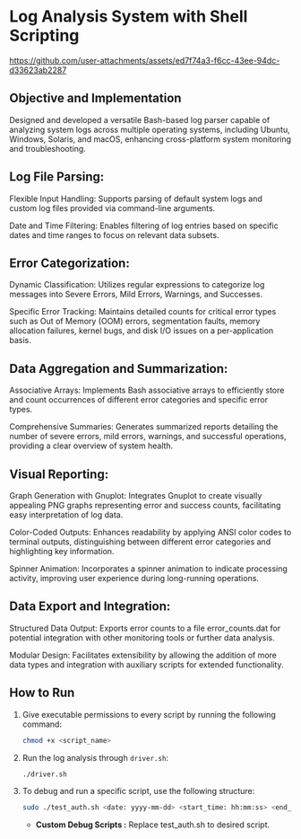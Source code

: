 # Log Analysis System with Shell Scripting

https://github.com/user-attachments/assets/ed7f74a3-f6cc-43ee-94dc-d33623ab2287

## Objective and Implementation

Designed and developed a versatile Bash-based log parser capable of analyzing system logs across multiple operating systems, including Ubuntu, Windows, Solaris, and macOS, enhancing cross-platform system monitoring and troubleshooting.

## Log File Parsing:

Flexible Input Handling: Supports parsing of default system logs and custom log files provided via command-line arguments.

Date and Time Filtering: Enables filtering of log entries based on specific dates and time ranges to focus on relevant data subsets.

## Error Categorization:

Dynamic Classification: Utilizes regular expressions to categorize log messages into Severe Errors, Mild Errors, Warnings, and Successes.

Specific Error Tracking: Maintains detailed counts for critical error types such as Out of Memory (OOM) errors, segmentation faults, memory allocation failures, kernel bugs, and disk I/O issues on a per-application basis.

## Data Aggregation and Summarization:

Associative Arrays: Implements Bash associative arrays to efficiently store and count occurrences of different error categories and specific error types.

Comprehensive Summaries: Generates summarized reports detailing the number of severe errors, mild errors, warnings, and successful operations, providing a clear overview of system health.

## Visual Reporting:

Graph Generation with Gnuplot: Integrates Gnuplot to create visually appealing PNG graphs representing error and success counts, facilitating easy interpretation of log data.

Color-Coded Outputs: Enhances readability by applying ANSI color codes to terminal outputs, distinguishing between different error categories and highlighting key information.

Spinner Animation: Incorporates a spinner animation to indicate processing activity, improving user experience during long-running operations.

## Data Export and Integration:

Structured Data Output: Exports error counts to a file error_counts.dat for potential integration with other monitoring tools or further data analysis.

Modular Design: Facilitates extensibility by allowing the addition of more data types and integration with auxiliary scripts for extended functionality.

## How to Run

1. Give executable permissions to every script by running the following command:  
   ```bash
   chmod +x <script_name>
   ```

2. Run the log analysis through `driver.sh`:  
   ```bash
   ./driver.sh
   ```

3. To debug and run a specific script, use the following structure:  
   ```bash
   sudo ./test_auth.sh <date: yyyy-mm-dd> <start_time: hh:mm:ss> <end_time: hh:mm:ss>
   ```
   - **Custom Debug Scripts :** Replace test_auth.sh to desired  script.
